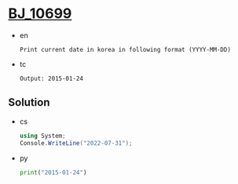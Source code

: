 # [BJ_10699](https://acmicpc.net/problem/10699)

* en

  ```en
  Print current date in korea in following format (YYYY-MM-DD)
  ```

* tc

  ```tc
  Output: 2015-01-24
  ```

## Solution

* cs

  ```cs
  using System;
  Console.WriteLine("2022-07-31");
  ```

* py

  ```py
  print("2015-01-24")
  ```
